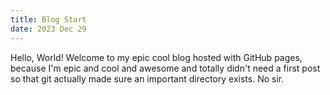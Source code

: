 ```yaml
---
title: Blog Start
date: 2023 Dec 29
---
```


Hello, World! Welcome to my epic cool blog hosted with GitHub pages, because I'm epic and cool and awesome and totally didn't need a first post so that git actually made sure an important directory exists. No sir.

<!--I'm really hopeful this will finally work -->